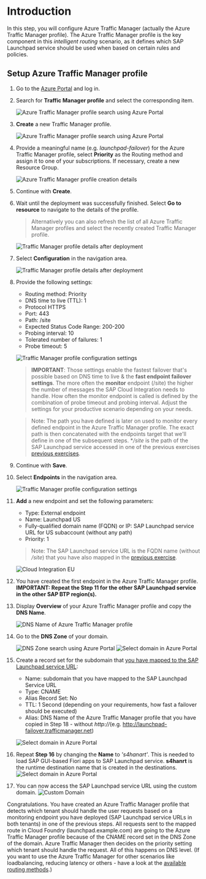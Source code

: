 # Introduction

In this step, you will configure Azure Traffic Manager (actually the Azure Traffic Manager profile). The Azure Traffic Manager profile is the key component in this *intelligent routing* scenario, as it defines which SAP Launchpad service should be used when based on certain rules and policies. 

## Setup Azure Traffic Manager profile
1. Go to the [Azure Portal](http://portal.azure.com) and log in. 

2. Search for **Traffic Manager profile** and select the corresponding item.

    ![Azure Traffic Manager profile search using Azure Portal](./images/01.png)

3. **Create** a new Traffic Manager profile. 

    ![Azure Traffic Manager profile search using Azure Portal](./images/02.png)

4.  Provide a meaningful name (e.g. *launchpad-failover*) for the Azure Traffic Manager profile, select **Priority** as the Routing method and assign it to one of your subscriptions. If necessary, create a new Resource Group. 

    ![Azure Traffic Manager profile creation details](./images/03.png)

5. Continue with **Create**. 

6. Wait until the deployment was successfully finished. Select **Go to resource** to navigate to the details of the profile.

    > Alternatively you can also refresh the list of all Azure Traffic Manager profiles and select the recently created Traffic Manager profile.

    ![Traffic Manager profile details after deployment](./images/04.png)

7. Select **Configuration** in the navigation area. 

    ![Traffic Manager profile details after deployment](./images/05.png)

8. <a name="tm-configuration"></a>Provide the following settings: 

    - Routing method: Priority
    - DNS time to live (TTL): 1
    - Protocol HTTPS
    - Port: 443
    - Path: /site
    - Expected Status Code Range: 200-200
    - Probing interval: 10
    - Tolerated number of failures: 1
    - Probe timeout: 5

    ![Traffic Manager profile configuration settings](./images/06.png)

    > **IMPORTANT**: Those settings enable the fastest failover that's possible based on DNS time to live & the **fast endpoint failover settings**. The more often the **monitor** endpoint (/site) the higher the number of messages the SAP Cloud Integration needs to handle. How often the monitor endpoint is called is defined by the combination of probe timeout and probing interval. Adjust the settings for your productive scenario depending on your needs. 

    > Note: The path you have defined is later on used to monitor every defined endpoint in the Azure Traffic Manager profile. The exact path is then concatenated with the endpoints target that we'll define in one of the subsequent steps. **/site* is the path of the SAP Launchpad service accessed in one of the previous exercises [previous exercises](../02-SetupMonitoringEndpoint/README.md#endpoint).

9. Continue with **Save**.

10. Select **Endpoints** in the navigation area. 

    ![Traffic Manager profile configuration settings](./images/07.png)

11. **Add** a new endpoint and set the following parameters:

    - Type: External endpoint
    - Name: Launchpad US
    - Fully-qualified domain name (FQDN) or IP: SAP Launchpad service URL for US subaccount (without any path)
    - Priority: 1

    > Note: The SAP Launchpad service URL is the FQDN name (without */site*) that you have also mapped in the [previous exercise](../03-MapCustomDomainRoutes/README.md#endpointmapping). 

    ![Cloud Integration EU](./images/08.png)

12. You have created the first endpoint in the Azure Traffic Manager profile. **IMPORTANT: Repeat the Step 11 for the other SAP Launchpad service in the other SAP BTP region(s).**

13. Display **Overview** of your Azure Traffic Manager profile and copy the **DNS Name**. 

    ![DNS Name of Azure Traffic Manager profile](./images/12.png)

14. Go to the **DNS Zone** of your domain. 

    ![DNS Zone search using Azure Portal](./images/13.png)
    ![Select domain in Azure Portal](./images/14.png)

15. Create a record set for the subdomain that [you have mapped to the SAP Launchpad service URL](../03-MapCustomDomainRoutes/README.md#endpointmapping): 

    - Name: subdomain that you have mapped to the SAP Launchpad Service URL
    - Type: CNAME
    - Alias Record Set: No
    - TTL: 1 Second (depending on your requirements, how fast a failover should be executed)
    - Alias: DNS Name of the Azure Traffic Manager profile that you have copied in Step 18 - without *http://*(e.g. http://launchpad-failover.trafficmanager.net)

    ![Select domain in Azure Portal](./images/15.png)

16. Repeat **Step 16** by changing the **Name** to *'s4hanart'*. This is needed to load SAP GUI-based Fiori apps to SAP Launchpad service. **s4hanrt** is the runtime destination name that is created in the destinations.
    ![Select domain in Azure Portal](./images/17.png)

17. You can now access the SAP Launchpad service URL using the custom domain.
  ![Custom Domain](./images/16.PNG)

  
Congratulations. You have created an Azure Traffic Manager profile that detects which tenant should handle the user requests based on a monitoring endpoint you have deployed (SAP Launchpad service URLs in both tenants) in one of the previous steps. All requests sent to the mapped route in Cloud Foundry (launchpad.example.com) are going to the Azure Traffic Manager profile because of the CNAME record set in the DNS Zone of the domain. Azure Traffic Manager then decides on the priority setting which tenant should handle the request. All of this happens on DNS level. (If you want to use the Azure Traffic Manager for other scenarios like loadbalancing, reducing latency or others - have a look at the [available routing methods](https://docs.microsoft.com/en-us/azure/traffic-manager/traffic-manager-routing-methods).)

